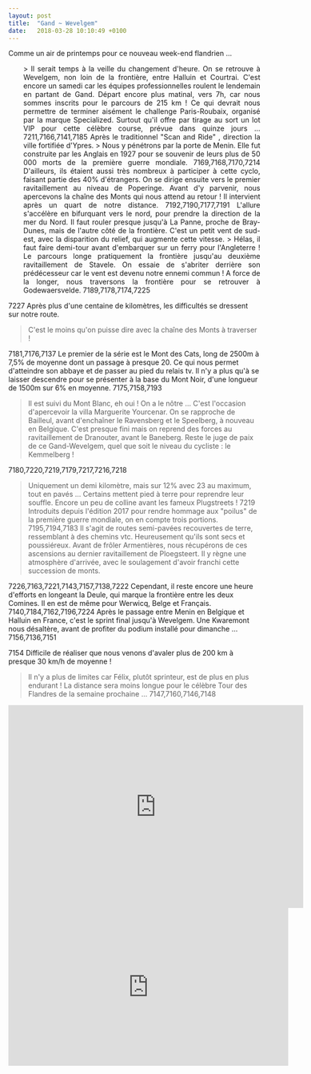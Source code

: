 ```yaml
---
layout: post
title:  "Gand ~ Wevelgem"
date:   2018-03-28 10:10:49 +0100
---
```

Comme un air de printemps pour ce nouveau week-end flandrien ...
<p style="padding-left: 30px; text-align: justify;">> Il serait temps à la veille du changement d'heure.
On se retrouve à Wevelgem, non loin de la frontière, entre Halluin et Courtrai.
C'est encore un samedi car les équipes professionnelles roulent le lendemain en partant de Gand.
Départ encore plus matinal, vers 7h, car nous sommes inscrits pour le parcours de 215 km !
Ce qui devrait nous permettre de terminer aisément le challenge Paris-Roubaix, organisé par la marque Specialized.
Surtout qu'il offre par tirage au sort un lot VIP pour cette célèbre course, prévue dans quinze jours ...
7211,7166,7141,7185
Après le traditionnel "Scan and Ride" , direction la ville fortifiée d'Ypres.
> Nous y pénétrons par la porte de Menin.
Elle fut construite par les Anglais en 1927 pour se souvenir de leurs plus de 50 000 morts de la première guerre mondiale.
7169,7168,7170,7214
D'ailleurs, ils étaient aussi très nombreux à participer à cette cyclo, faisant partie des 40% d'étrangers.
On se dirige ensuite vers le premier ravitaillement au niveau de Poperinge.
Avant d'y parvenir, nous apercevons la chaîne des Monts qui nous attend au retour !
Il intervient après un quart de notre distance.
7192,7190,7177,7191
L'allure s'accélère en bifurquant vers le nord, pour prendre la direction de la mer du Nord.
Il faut rouler presque jusqu'à La Panne, proche de Bray-Dunes, mais de l'autre côté de la frontière.
C'est un petit vent de sud-est, avec la disparition du relief, qui augmente cette vitesse.
> Hélas, il faut faire demi-tour avant d'embarquer sur un ferry pour l'Angleterre !
Le parcours longe pratiquement la frontière jusqu'au deuxième ravitaillement de Stavele.
On essaie de s'abriter derrière son prédécesseur car le vent est devenu notre ennemi commun !
A force de la longer, nous traversons la frontière pour se retrouver à Godewaersvelde.
7189,7178,7174,7225

7227
Après plus d'une centaine de kilomètres, les difficultés se dressent sur notre route.
> C'est le moins qu'on puisse dire avec la chaîne des Monts à traverser !


7181,7176,7137
Le premier de la série est le Mont des Cats, long de 2500m à 7,5% de moyenne dont un passage à presque 20.
Ce qui nous permet d'atteindre son abbaye et de passer au pied du relais tv.
Il n'y a plus qu'à se laisser descendre pour se présenter à la base du Mont Noir, d'une longueur de 1500m sur 6% en moyenne.
7175,7158,7193
> Il est suivi du Mont Blanc, eh oui ! On a le nôtre ...
C'est l'occasion d'apercevoir la villa Marguerite Yourcenar.
On se rapproche de Bailleul, avant d'enchaîner le Ravensberg et le Speelberg, à nouveau en Belgique.
C'est presque fini mais on reprend des forces au ravitaillement de Dranouter, avant le Baneberg.
> Reste le juge de paix de ce Gand-Wevelgem, quel que soit le niveau du cycliste : le   Kemmelberg !


7180,7220,7219,7179,7217,7216,7218
> Uniquement un demi kilomètre, mais sur 12% avec 23 au maximum, tout en pavés ...
Certains mettent pied à terre pour reprendre leur souffle.
Encore un peu de colline avant les fameux Plugstreets !
7219
Introduits depuis l'édition 2017 pour rendre hommage aux "poilus" de la première guerre mondiale, on en compte trois portions.
7195,7194,7183
Il s'agit de routes semi-pavées recouvertes de terre, ressemblant à des chemins vtc.
Heureusement qu'ils sont secs et poussiéreux.
Avant de frôler Armentières, nous récupérons de ces ascensions au dernier ravitaillement de Ploegsteert.
> Il y règne une atmosphère d'arrivée, avec le soulagement d'avoir franchi cette succession de monts.


7226,7163,7221,7143,7157,7138,7222
Cependant, il reste encore une heure d'efforts en longeant la Deule, qui marque la frontière entre les deux Comines.
Il en est de même pour Werwicq, Belge et Français.
7140,7184,7162,7196,7224
Après le passage entre Menin en Belgique et Halluin en France, c'est le sprint final jusqu'à Wevelgem.
Une Kwaremont nous désaltère, avant de profiter du podium installé pour dimanche ...
7156,7136,7151


7154
Difficile de réaliser que nous venons d'avaler plus de 200 km à presque 30 km/h de moyenne !
> Il n'y a plus de limites car Félix, plutôt sprinteur, est de plus en plus endurant !
La distance sera moins longue pour le célèbre Tour des Flandres de la semaine prochaine ...
7147,7160,7146,7148

<center><iframe src="https://www.strava.com/activities/1469237767/embed/f225a39e1c6a131f67b044162e89c6786032ec64" width="590" height="405" frameborder="0" scrolling="no"></iframe><iframe src="https://www.youtube.com/embed/RV0wtAU-_5I" width="560" height="315" frameborder="0" allowfullscreen="allowfullscreen"></iframe></center>